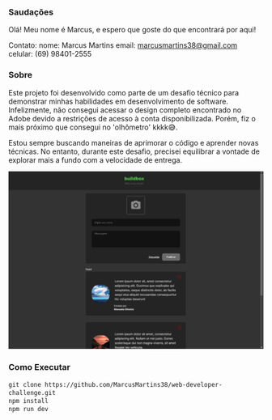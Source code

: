 ### Saudações

Olá! Meu nome é Marcus, e espero que goste do que encontrará por aqui!

Contato:
nome: Marcus Martins
email: marcusmartins38@gmail.com
celular: (69) 98401-2555

### Sobre

Este projeto foi desenvolvido como parte de um desafio técnico para demonstrar minhas habilidades em desenvolvimento de software. Infelizmente, não consegui acessar o design completo encontrado no Adobe devido a restrições de acesso à conta disponibilizada. Porém, fiz o mais próximo que consegui no 'olhômetro' kkkk😅.

Estou sempre buscando maneiras de aprimorar o código e aprender novas técnicas. No entanto, durante este desafio, precisei equilibrar a vontade de explorar mais a fundo com a velocidade de entrega.

![alt text](image.png)

### Como Executar

```
git clone https://github.com/MarcusMartins38/web-developer-challenge.git
npm install
npm run dev
```
